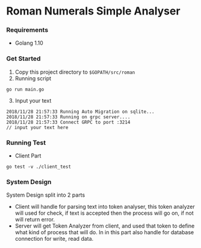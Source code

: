 # Roman Numerals Simple Analyser

### Requirements
* Golang 1.10

### Get Started
1. Copy this project directory to `$GOPATH/src/roman`
2. Running script 
```golang
go run main.go
```
3. Input your text
```
2018/11/28 21:57:33 Running Auto Migration on sqlite...
2018/11/28 21:57:33 Running on grpc server....
2018/11/28 21:57:33 Connect GRPC to port :3214
// input your text here
```

### Running Test 
* Client Part 
```golang
go test -v ./client_test
```

### System Design 
System Design split into 2 parts 
* Client will handle for parsing text into token analyser, this token analyzer will used for check, if text is accepted then the process will go on, if not will return error.
* Server will get Token Analyzer from client, and used that token to define what kind of process that will do. In in this part also handle for database connection for write, read data. 
